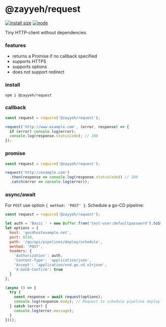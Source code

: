 # @zayyeh/request

[![install size][size-img]][size-url] [![node][node-img]][node-url]

[size-img]: https://packagephobia.now.sh/badge?p=@zayyeh/request
[size-url]: https://packagephobia.now.sh/result?p=@zayyeh/request
[node-img]: https://img.shields.io/node/v/@zayyeh/request.svg?style=flat
[node-url]: https://github.com/pavelkostyurin/request

Tiny HTTP-client without dependencies.

### features

- returns a Promise if no callback specified
- supports HTTPS
- supports options
- does not support redirect


### install

```
npm i @zayyeh/request
```

### callback

```js
const request = require('@zayyeh/request');

request('http://www.example.com', (error, response) => {
  if (error) console.log(error);
  console.log(response.statusCode); // 200
});
```

### promise

```js
const request = require('@zayyeh/request');

request('http://example.com')
  .then(response => console.log(response.statusCode)) // 200
  .catch(error => console.log(error));
```

### async/await

For `POST` use option `{ method: 'POST' }`.
Schedule a go-CD pipeline:

```js
const request = require('@zayyeh/request');

let auth = 'Basic ' + new Buffer.from('test-user:defaultpassword').toString('base64');
let options = {
  host: 'gocdhostexample.net',
  port: 8154,
  path: '/go/api/pipelines/deploy/schedule',
  method: 'POST',
  headers: {
    'Authorization': auth,
    'Content-Type': 'application/json',
    'Accept': 'application/vnd.go.cd.v1+json',
    'X-GoCD-Confirm': true
  }
};

(async () => {
  try {
    const response = await request(options);
    console.log(response.body); // Request to schedule pipeline deploy accepted
  } catch (error) {
    console.log(error.message);
  }
})();
```
